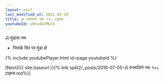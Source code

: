 ```yaml
---
layout: post
last_modified_at: 2021-03-29
title: ॐ जनयाया नमः १०८ टाइम्स
youtubeId: u9nvAGVMGC4
---
```

 
 
 ॐ मुंडाया नमः  
 
 -  जिसके सिर पर मुंडा हो 
 
  
 
  
 
 
 
 
 
 


{% include youtubePlayer.html id=page.youtubeId %}
 
[Next]({{ site.baseurl }}{% link  split2/_posts/2016-07-05-ॐ वनमालिने नमः १०८ टाइम्स.md%})
 
